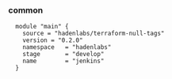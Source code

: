 <!-- Space: TerraformNullTags -->
<!-- Parent: Project -->
<!-- Title: Examples -->

<!-- Label: Examples -->
<!-- Include: docs/disclaimer.md -->
<!-- Include: ac:toc -->

### common

```hcl
  module "main" {
    source = "hadenlabs/terraform-null-tags"
    version = "0.2.0"
    namespace   = "hadenlabs"
    stage       = "develop"
    name        = "jenkins"
  }

```
